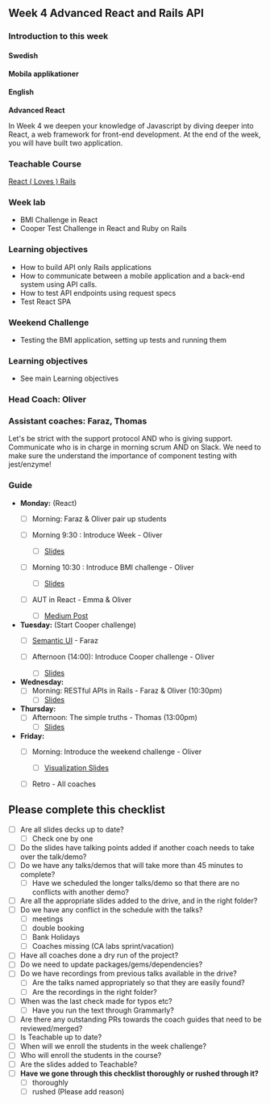 ## Week 4 Advanced React and Rails API
### Introduction to this week

#### Swedish
**Mobila applikationer**


#### English
**Advanced React**

In Week 4 we deepen your knowledge of Javascript by diving deeper into React, a web framework for front-end development. At the end of the week, you will have built two application.

### Teachable Course
[React ( Loves  ) Rails](https://learn.craftacademy.co/admin/courses/676568/information)

### Week lab
* BMI Challenge in React
* Cooper Test Challenge in React and Ruby on Rails

### Learning objectives
* How to build API only Rails applications
* How to communicate between a mobile application and a back-end system using API calls.
* How to test API endpoints using request specs
* Test React SPA


### Weekend Challenge
* Testing the BMI application, setting up tests and running them

### Learning objectives
* See main Learning objectives

### Head Coach: Oliver 
### Assistant coaches: Faraz, Thomas
Let's be strict with the support protocol AND who is giving support. Communicate who is in charge in morning scrum AND on Slack. We need to make sure the understand the importance of component testing with jest/enzyme!

### Guide
- **Monday:** (React)
  - [ ] Morning: Faraz & Oliver pair up students
  
  - [ ] Morning 9:30 : Introduce Week - Oliver 
    - [ ] [Slides](https://docs.google.com/presentation/d/1Ler_SbU3Kn_DE7h2iVwxFMPgUYV5xUTt0Xr2n4KNpiQ/edit#slide=id.g35f391192_00)
    
  - [ ] Morning 10:30 : Introduce BMI challenge - Oliver 
    - [ ] [Slides](https://docs.google.com/presentation/d/11X96OmpHlBfz1hAADZbIc8izBfu6ty7h5tO-RA6Avs4/edit#slide=id.g4b12024eb7_0_21)
    
  - [ ] AUT in React - Emma & Oliver 
    - [ ] [Medium Post](https://medium.com/craft-academy/outside-in-testing-in-react-bfb058ee4b7c)

- **Tuesday:** (Start Cooper challenge) 
  - [ ] [Semantic UI](https://react.semantic-ui.com/) - Faraz
  
  - [ ] Afternoon (14:00): Introduce Cooper challenge - Oliver 
    - [ ] [Slides](https://docs.google.com/presentation/d/1Ler_SbU3Kn_DE7h2iVwxFMPgUYV5xUTt0Xr2n4KNpiQ/edit#slide=id.g35f391192_00)

- **Wednesday:**  
  - [ ] Morning: RESTful APIs in Rails - Faraz & Oliver (10:30pm) 
    - [ ] [Slides](https://docs.google.com/presentation/d/1_d3WO8AP1jg1G0xJCOL8J4IPJ8cLZzHwrcrfp0TL7-M/edit)

- **Thursday:**  
  - [ ] Afternoon: The simple truths - Thomas (13:00pm) 
    - [ ] [Slides](https://docs.google.com/presentation/d/1kvzG_b3zoQ6grCMuPiT59_wMikSWd1qgarVK8qUuSFc/edit#slide=id.g497fb264d8_0_0)

- **Friday:**
  - [ ] Morning: Introduce the weekend challenge - Oliver 
    - [ ] [Visualization Slides](https://docs.google.com/presentation/d/1JarRziyTnxskxflOJIx0yTrOHriLgT-xp80lAN15uis/edit#slide=id.g5266187cf7_0_3)

  - [ ] Retro - All coaches

  
## Please complete this checklist
 - [ ] Are all slides decks up to date?
   - [ ] Check one by one
 - [ ] Do the slides have talking points added if another coach needs to take over the talk/demo?
 - [ ] Do we have any talks/demos that will take more than 45 minutes to complete?
	 - [ ] Have we scheduled the longer talks/demo so that there are no conflicts with another demo?
 - [ ] Are all the appropriate slides added to the drive, and in the right folder?
 - [ ] Do we have any conflict in the schedule with the talks?
	 - [ ]  meetings
	 - [ ] double booking
	 - [ ] Bank Holidays
   - [ ] Coaches missing (CA labs sprint/vacation)
- [ ] Have all coaches done a dry run of the project?
- [ ] Do we need to update packages/gems/dependencies?
- [ ] Do we have recordings from previous talks available in the drive?
	- [ ] Are the talks named appropriately so that they are easily found? 
	- [ ] Are the recordings in the right folder?
- [ ] When was the last check made for typos etc?
	- [ ] Have you run the text through Grammarly?
- [ ] Are there any outstanding PRs towards the coach guides that need to be reviewed/merged?
- [ ] Is Teachable up to date?
- [ ] When will we enroll the students in the week challenge?
- [ ] Who will enroll the students in the course?
- [ ] Are the slides added to Teachable?
- [ ] **Have we gone through this checklist thoroughly or rushed through it?**
    - [ ] thoroughly
    - [ ] rushed (Please add reason)
